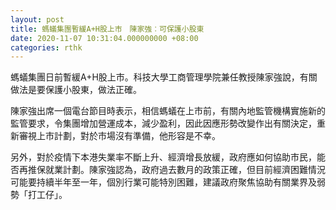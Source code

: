 ```yaml
---
layout: post
title: 螞蟻集團暫緩A+H股上市　陳家強︰可保護小股東
date: 2020-11-07 10:31:04.000000000 +08:00
categories: rthk
---
```


螞蟻集團日前暫緩A+H股上市。科技大學工商管理學院兼任教授陳家強說，有關做法是要保護小股東，做法正確。

陳家強出席一個電台節目時表示，相信螞蟻在上市前，有關內地監管機構實施新的監管要求，令集團增加營運成本，減少盈利，因此因應形勢改變作出有關決定，重新審視上市計劃，對於市場沒有準備，他形容是不幸。

另外，對於疫情下本港失業率不斷上升、經濟增長放緩，政府應如何協助市民，能否再推保就業計劃。陳家強認為，政府過去數月的政策正確，但目前經濟困難情況可能要持續半年至一年，個別行業可能特別困難，建議政府聚焦協助有關業界及弱勢「打工仔」。
